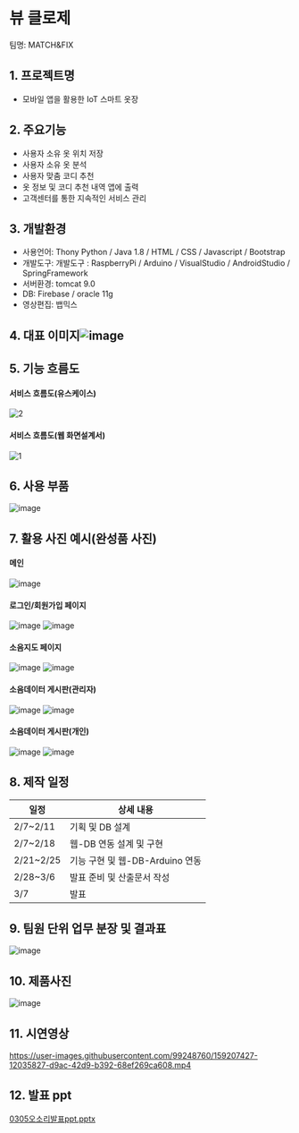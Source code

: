 # 뷰 클로제
팀명: MATCH&FIX

## 1. 프로젝트명
* 모바일 앱을 활용한 IoT 스마트 옷장

## 2. 주요기능
* 사용자 소유 옷 위치 저장
* 사용자 소유 옷 분석
* 사용자 맞춤 코디 추천
* 옷 정보 및 코디 추천 내역 앱에 출력
* 고객센터를 통한 지속적인 서비스 관리

## 3. 개발환경
* 사용언어: Thony Python /  Java 1.8 / HTML / CSS / Javascript  /  Bootstrap
* 개발도구: 개발도구 : RaspberryPi  /  Arduino  /  VisualStudio  /  AndroidStudio  / SpringFramework
* 서버환경: tomcat 9.0
* DB: Firebase  /  oracle 11g
* 영상편집: 뱁믹스

## 4. 대표 이미지![image](https://user-images.githubusercontent.com/99248760/158084946-17cf83b1-5da0-45c3-9cfc-6685b84278c5.png)

## 5. 기능 흐름도
#### 서비스 흐름도(유스케이스)
![2](https://user-images.githubusercontent.com/99248760/158153084-c9a75c31-1ca3-4f53-9116-97937c6c9da6.png)
#### 서비스 흐름도(웹 화면설계서)
![1](https://user-images.githubusercontent.com/99248760/158153098-8052da8b-b200-4abc-b7c0-c30cde7747da.png)

## 6. 사용 부품
![image](https://user-images.githubusercontent.com/99248760/158153342-8d06faa5-95c0-4035-b163-41f4da37fa38.png)


## 7. 활용 사진 예시(완성품 사진)
#### 메인
![image](https://user-images.githubusercontent.com/99248760/158153419-2043bf94-43f9-4426-9446-9f55d99b7c23.png)

#### 로그인/회원가입 페이지
![image](https://user-images.githubusercontent.com/99248760/158153474-991af20a-fb8a-4853-816c-c5fd5efb9342.png)
![image](https://user-images.githubusercontent.com/99248760/158153523-a330804a-6e95-4c61-bbd6-3e2b1dbd1249.png)

#### 소음지도 페이지
![image](https://user-images.githubusercontent.com/99248760/158153549-ce877376-600b-4de1-b3b0-67794a2bc2d1.png)
![image](https://user-images.githubusercontent.com/99248760/158153602-128d8bdb-409e-4643-a504-34517be4527a.png)

#### 소음데이터 게시판(관리자)
![image](https://user-images.githubusercontent.com/99248760/158153627-3dac3cb6-a4b3-4263-929d-a618faabae07.png)
![image](https://user-images.githubusercontent.com/99248760/158153674-bee2a3e3-3955-4c5e-9d12-fb53484a3aea.png)

#### 소음데이터 게시판(개인)
![image](https://user-images.githubusercontent.com/99248760/158153723-44378592-5d18-43e7-815d-7cdcbfe441e1.png)
![image](https://user-images.githubusercontent.com/99248760/158153765-040d69a8-2d0f-419c-8666-4217939dcfe5.png)

## 8. 제작 일정
일정|상세 내용
----|-----------------|
2/7~2/11|기획 및 DB 설계|
2/7~2/18|웹-DB 연동 설계 및 구현|
2/21~2/25|기능 구현 및 웹-DB-Arduino 연동|
2/28~3/6|발표 준비 및 산출문서 작성|
3/7|발표|

## 9. 팀원 단위 업무 분장 및 결과표
![image](https://user-images.githubusercontent.com/99248760/158153880-05fdd7bd-1069-4d38-9514-17c9cc954e5c.png)

## 10. 제품사진
![image](https://user-images.githubusercontent.com/99248760/159208585-f87b0656-4430-437f-b7fc-a630ce892b44.png)


## 11. 시연영상
https://user-images.githubusercontent.com/99248760/159207427-12035827-d9ac-42d9-b392-68ef269ca608.mp4



## 12. 발표 ppt
[0305오소리발표ppt.pptx](https://github.com/2022-SMHRD-KDT-IoT-1/ohsound/files/8313223/0305.ppt.pptx)

